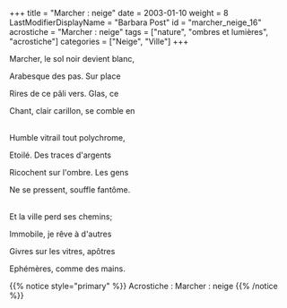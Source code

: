 +++
title = "Marcher : neige"
date = 2003-01-10
weight = 8
LastModifierDisplayName = "Barbara Post"
id = "marcher_neige_16"
acrostiche = "Marcher : neige"
tags = ["nature", "ombres et lumières", "acrostiche"]
categories = ["Neige", "Ville"]
+++

Marcher, le sol noir devient blanc,

Arabesque des pas. Sur place

Rires de ce pâli vers. Glas, ce

Chant, clair carillon, se comble en

 \
Humble vitrail tout polychrome,

Etoilé. Des traces d'argents

Ricochent sur l'ombre. Les gens

Ne se pressent, souffle fantôme.

 \
Et la ville perd ses chemins;

Immobile, je rêve à d'autres

Givres sur les vitres, apôtres

Ephémères, comme des mains.

{{% notice style="primary" %}}
Acrostiche : Marcher : neige
{{% /notice %}}
